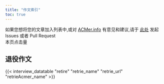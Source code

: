 ```yaml
---
title: "作文索引"
toc: true
---
```


如果您想将您的文章加入列表中,或对 [ACMer.info](https://acmer.info/) 有意见和建议,请于 [此处](https://github.com/acmerindex/acmer-info) 发起 Issues 或者 Pull Request
<br/>
<span>本页点击量<span id="busuanzi_value_page_pv"></span>
## 退役作文

{{< interview_datatable "retire" "retrie_name" "retrie_url" "retrieAcmer_name" >}}

